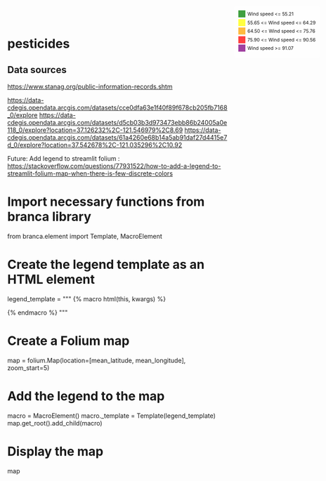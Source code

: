 # pesticides
## Data sources
https://www.stanag.org/public-information-records.shtm

https://data-cdegis.opendata.arcgis.com/datasets/cce0dfa63e1f40f89f678cb205fb7168_0/explore
https://data-cdegis.opendata.arcgis.com/datasets/d5cb03b3d973473ebb86b24005a0e118_0/explore?location=37.126232%2C-121.546979%2C8.69
https://data-cdegis.opendata.arcgis.com/datasets/61a4260e68b14a5ab91daf27d4415e7d_0/explore?location=37.542678%2C-121.035296%2C10.92

Future: Add legend to streamlit folium :
https://stackoverflow.com/questions/77931522/how-to-add-a-legend-to-streamlit-folium-map-when-there-is-few-discrete-colors
# Import necessary functions from branca library
from branca.element import Template, MacroElement

# Create the legend template as an HTML element
legend_template = """
{% macro html(this, kwargs) %}
<div id='maplegend' class='maplegend' 
    style='position: absolute; z-index: 9999; background-color: rgba(255, 255, 255, 0.5);
     border-radius: 6px; padding: 10px; font-size: 10.5px; right: 20px; top: 20px;'>     
<div class='legend-scale'>
  <ul class='legend-labels'>
    <li><span style='background: green; opacity: 0.75;'></span>Wind speed <= 55.21</li>
    <li><span style='background: yellow; opacity: 0.75;'></span>55.65 <= Wind speed <= 64.29</li>
    <li><span style='background: orange; opacity: 0.75;'></span>64.50 <= Wind speed <= 75.76</li>
    <li><span style='background: red; opacity: 0.75;'></span>75.90 <= Wind speed <= 90.56</li>
    <li><span style='background: purple; opacity: 0.75;'></span>Wind speed >= 91.07</li>
  </ul>
</div>
</div> 
<style type='text/css'>
  .maplegend .legend-scale ul {margin: 0; padding: 0; color: #0f0f0f;}
  .maplegend .legend-scale ul li {list-style: none; line-height: 18px; margin-bottom: 1.5px;}
  .maplegend ul.legend-labels li span {float: left; height: 16px; width: 16px; margin-right: 4.5px;}
</style>
{% endmacro %}
"""

# Create a Folium map
map = folium.Map(location=[mean_latitude, mean_longitude], zoom_start=5)

# Add the legend to the map
macro = MacroElement()
macro._template = Template(legend_template)
map.get_root().add_child(macro)

# Display the map
map

